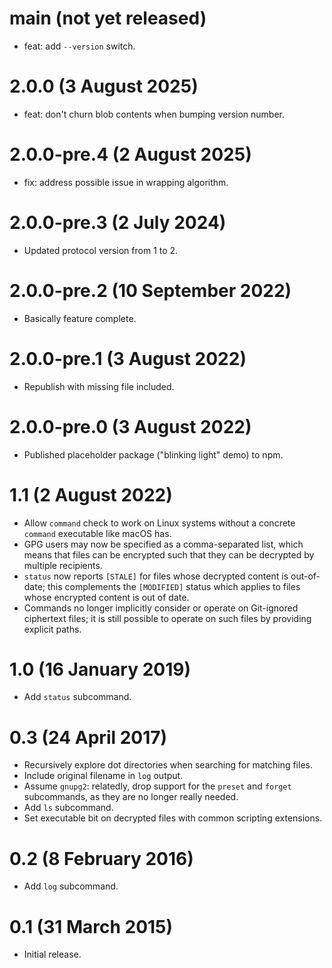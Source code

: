 # main (not yet released)

- feat: add `--version` switch.

# 2.0.0 (3 August 2025)

- feat: don't churn blob contents when bumping version number.

# 2.0.0-pre.4 (2 August 2025)

- fix: address possible issue in wrapping algorithm.

# 2.0.0-pre.3 (2 July 2024)

- Updated protocol version from 1 to 2.

# 2.0.0-pre.2 (10 September 2022)

- Basically feature complete.

# 2.0.0-pre.1 (3 August 2022)

- Republish with missing file included.

# 2.0.0-pre.0 (3 August 2022)

- Published placeholder package ("blinking light" demo) to npm.

# 1.1 (2 August 2022)

- Allow `command` check to work on Linux systems without a concrete `command` executable like macOS has.
- GPG users may now be specified as a comma-separated list, which means that files can be encrypted such that they can be decrypted by multiple recipients.
- `status` now reports `[STALE]` for files whose decrypted content is out-of-date; this complements the `[MODIFIED]` status which applies to files whose encrypted content is out of date.
- Commands no longer implicitly consider or operate on Git-ignored ciphertext files; it is still possible to operate on such files by providing explicit paths.

# 1.0 (16 January 2019)

- Add `status` subcommand.

# 0.3 (24 April 2017)

- Recursively explore dot directories when searching for matching files.
- Include original filename in `log` output.
- Assume `gnupg2`: relatedly, drop support for the `preset` and `forget` subcommands, as they are no longer really needed.
- Add `ls` subcommand.
- Set executable bit on decrypted files with common scripting extensions.

# 0.2 (8 February 2016)

- Add `log` subcommand.

# 0.1 (31 March 2015)

- Initial release.
